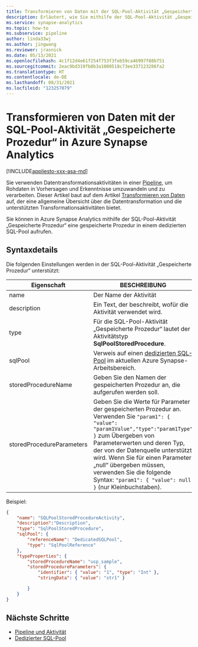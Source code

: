 ```yaml
---
title: Transformieren von Daten mit der SQL-Pool-Aktivität „Gespeicherte Prozedur“
description: Erläutert, wie Sie mithilfe der SQL-Pool-Aktivität „Gespeicherte Prozedur“ eine gespeicherte Prozedur in Azure Synapse Analytics aufrufen.
ms.service: synapse-analytics
ms.topic: how-to
ms.subservice: pipeline
author: linda33wj
ms.author: jingwang
ms.reviewer: jrasnick
ms.date: 05/13/2021
ms.openlocfilehash: 4c1f12d4e61f254f753f3feb59ca46997f88b751
ms.sourcegitcommit: 2eac9bd319fb8b3a1080518c73ee337123286fa2
ms.translationtype: HT
ms.contentlocale: de-DE
ms.lasthandoff: 08/31/2021
ms.locfileid: "123257079"
---
```

# <a name="transform-data-by-using-sql-pool-stored-procedure-activity-in-azure-synapse-analytics"></a>Transformieren von Daten mit der SQL-Pool-Aktivität „Gespeicherte Prozedur“ in Azure Synapse Analytics

[!INCLUDE[appliesto-xxx-asa-md](../../data-factory/includes/appliesto-xxx-asa-md.md)]

Sie verwenden Datentransformationsaktivitäten in einer [Pipeline](../../data-factory/concepts-pipelines-activities.md), um Rohdaten in Vorhersagen und Erkenntnisse umzuwandeln und zu verarbeiten. Dieser Artikel baut auf dem Artikel [Transformieren von Daten](../../data-factory/transform-data.md) auf, der eine allgemeine Übersicht über die Datentransformation und die unterstützten Transformationsaktivitäten bietet.

Sie können in Azure Synapse Analytics mithilfe der SQL-Pool-Aktivität „Gespeicherte Prozedur“ eine gespeicherte Prozedur in einem dedizierten SQL-Pool aufrufen.

## <a name="syntax-details"></a>Syntaxdetails

Die folgenden Einstellungen werden in der SQL-Pool-Aktivität „Gespeicherte Prozedur“ unterstützt:

| Eigenschaft                  | BESCHREIBUNG                              | Erforderlich |
| ------------------------- | ---------------------------------------- | -------- |
| name                      | Der Name der Aktivität                     | Ja      |
| description               | Ein Text, der beschreibt, wofür die Aktivität verwendet wird. | Nein       |
| type                      | Für die SQL-Pool-Aktivität „Gespeicherte Prozedur“ lautet der Aktivitätstyp **SqlPoolStoredProcedure**. | Ja      |
| sqlPool         | Verweis auf einen [dedizierten SQL-Pool](../sql/overview-architecture.md) im aktuellen Azure Synapse-Arbeitsbereich. | Ja      |
| storedProcedureName       | Geben Sie den Namen der gespeicherten Prozedur an, die aufgerufen werden soll. | Ja      |
| storedProcedureParameters | Geben Sie die Werte für Parameter der gespeicherten Prozedur an. Verwenden Sie `"param1": { "value": "param1Value","type":"param1Type" }` zum Übergeben von Parameterwerten und deren Typ, der von der Datenquelle unterstützt wird. Wenn Sie für einen Parameter „null“ übergeben müssen, verwenden Sie die folgende Syntax: `"param1": { "value": null }` (nur Kleinbuchstaben). | Nein       |

Beispiel:

```json
{
    "name": "SQLPoolStoredProcedureActivity",
    "description":"Description",
    "type": "SqlPoolStoredProcedure",
    "sqlPool": {
        "referenceName": "DedicatedSQLPool",
        "type": "SqlPoolReference"
    },
    "typeProperties": {
        "storedProcedureName": "usp_sample",
        "storedProcedureParameters": {
            "identifier": { "value": "1", "type": "Int" },
            "stringData": { "value": "str1" }

        }
    }
}
```

## <a name="next-steps"></a>Nächste Schritte
 
- [Pipeline und Aktivität](../../data-factory/concepts-pipelines-activities.md)
- [Dedizierter SQL-Pool](../sql-data-warehouse/sql-data-warehouse-overview-what-is.md)
